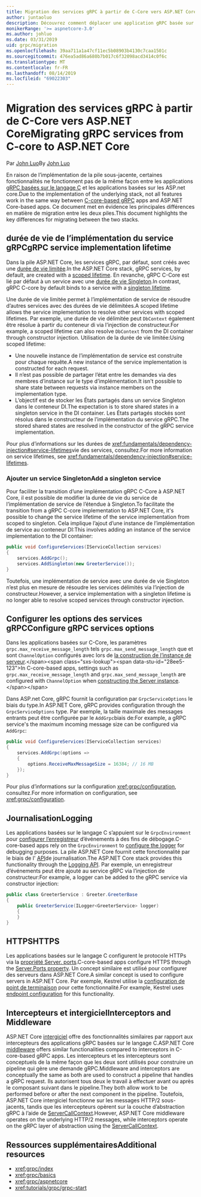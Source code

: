 ```yaml
---
title: Migration des services gRPC à partir de C-Core vers ASP.NET Core
author: juntaoluo
description: Découvrez comment déplacer une application gRPC basée sur un noyau C existante pour qu’elle s’exécute sur ASP.NET Core pile.
monikerRange: '>= aspnetcore-3.0'
ms.author: johluo
ms.date: 03/31/2019
uid: grpc/migration
ms.openlocfilehash: 39aa711a1a47cf11ec5b08903b4130c7caa1501c
ms.sourcegitcommit: 476ea5ad86a680b7b017c6f32098acd3414c0f6c
ms.translationtype: MT
ms.contentlocale: fr-FR
ms.lasthandoff: 08/14/2019
ms.locfileid: "69022303"
---
```

# <a name="migrating-grpc-services-from-c-core-to-aspnet-core"></a><span data-ttu-id="28ee5-103">Migration des services gRPC à partir de C-Core vers ASP.NET Core</span><span class="sxs-lookup"><span data-stu-id="28ee5-103">Migrating gRPC services from C-core to ASP.NET Core</span></span>

<span data-ttu-id="28ee5-104">Par [John Luo](https://github.com/juntaoluo)</span><span class="sxs-lookup"><span data-stu-id="28ee5-104">By [John Luo](https://github.com/juntaoluo)</span></span>

<span data-ttu-id="28ee5-105">En raison de l’implémentation de la pile sous-jacente, certaines fonctionnalités ne fonctionnent pas de la même façon entre les applications [gRPC basées sur le langage C](https://grpc.io/blog/grpc-stacks) et les applications basées sur les ASP.net core.</span><span class="sxs-lookup"><span data-stu-id="28ee5-105">Due to the implementation of the underlying stack, not all features work in the same way between [C-core-based gRPC](https://grpc.io/blog/grpc-stacks) apps and ASP.NET Core-based apps.</span></span> <span data-ttu-id="28ee5-106">Ce document met en évidence les principales différences en matière de migration entre les deux piles.</span><span class="sxs-lookup"><span data-stu-id="28ee5-106">This document highlights the key differences for migrating between the two stacks.</span></span>

## <a name="grpc-service-implementation-lifetime"></a><span data-ttu-id="28ee5-107">durée de vie de l’implémentation du service gRPC</span><span class="sxs-lookup"><span data-stu-id="28ee5-107">gRPC service implementation lifetime</span></span>

<span data-ttu-id="28ee5-108">Dans la pile ASP.NET Core, les services gRPC, par défaut, sont créés avec une [durée de vie limitée](xref:fundamentals/dependency-injection#service-lifetimes).</span><span class="sxs-lookup"><span data-stu-id="28ee5-108">In the ASP.NET Core stack, gRPC services, by default, are created with a [scoped lifetime](xref:fundamentals/dependency-injection#service-lifetimes).</span></span> <span data-ttu-id="28ee5-109">En revanche, gRPC C-Core est lié par défaut à un service avec une [durée de vie Singleton](xref:fundamentals/dependency-injection#service-lifetimes).</span><span class="sxs-lookup"><span data-stu-id="28ee5-109">In contrast, gRPC C-core by default binds to a service with a [singleton lifetime](xref:fundamentals/dependency-injection#service-lifetimes).</span></span>

<span data-ttu-id="28ee5-110">Une durée de vie limitée permet à l’implémentation de service de résoudre d’autres services avec des durées de vie délimitées.</span><span class="sxs-lookup"><span data-stu-id="28ee5-110">A scoped lifetime allows the service implementation to resolve other services with scoped lifetimes.</span></span> <span data-ttu-id="28ee5-111">Par exemple, une durée de vie délimitée peut `DbContext` également être résolue à partir du conteneur di via l’injection de constructeur.</span><span class="sxs-lookup"><span data-stu-id="28ee5-111">For example, a scoped lifetime can also resolve `DbContext` from the DI container through constructor injection.</span></span> <span data-ttu-id="28ee5-112">Utilisation de la durée de vie limitée:</span><span class="sxs-lookup"><span data-stu-id="28ee5-112">Using scoped lifetime:</span></span>

* <span data-ttu-id="28ee5-113">Une nouvelle instance de l’implémentation de service est construite pour chaque requête.</span><span class="sxs-lookup"><span data-stu-id="28ee5-113">A new instance of the service implementation is constructed for each request.</span></span>
* <span data-ttu-id="28ee5-114">Il n’est pas possible de partager l’état entre les demandes via des membres d’instance sur le type d’implémentation.</span><span class="sxs-lookup"><span data-stu-id="28ee5-114">It isn't possible to share state between requests via instance members on the implementation type.</span></span>
* <span data-ttu-id="28ee5-115">L’objectif est de stocker les États partagés dans un service Singleton dans le conteneur DI.</span><span class="sxs-lookup"><span data-stu-id="28ee5-115">The expectation is to store shared states in a singleton service in the DI container.</span></span> <span data-ttu-id="28ee5-116">Les États partagés stockés sont résolus dans le constructeur de l’implémentation du service gRPC.</span><span class="sxs-lookup"><span data-stu-id="28ee5-116">The stored shared states are resolved in the constructor of the gRPC service implementation.</span></span>

<span data-ttu-id="28ee5-117">Pour plus d’informations sur les durées de <xref:fundamentals/dependency-injection#service-lifetimes>vie des services, consultez.</span><span class="sxs-lookup"><span data-stu-id="28ee5-117">For more information on service lifetimes, see <xref:fundamentals/dependency-injection#service-lifetimes>.</span></span>

### <a name="add-a-singleton-service"></a><span data-ttu-id="28ee5-118">Ajouter un service Singleton</span><span class="sxs-lookup"><span data-stu-id="28ee5-118">Add a singleton service</span></span>

<span data-ttu-id="28ee5-119">Pour faciliter la transition d’une implémentation gRPC C-Core à ASP.NET Core, il est possible de modifier la durée de vie du service de l’implémentation de service de l’étendue à Singleton.</span><span class="sxs-lookup"><span data-stu-id="28ee5-119">To facilitate the transition from a gRPC C-core implementation to ASP.NET Core, it's possible to change the service lifetime of the service implementation from scoped to singleton.</span></span> <span data-ttu-id="28ee5-120">Cela implique l’ajout d’une instance de l’implémentation de service au conteneur DI:</span><span class="sxs-lookup"><span data-stu-id="28ee5-120">This involves adding an instance of the service implementation to the DI container:</span></span>

```csharp
public void ConfigureServices(IServiceCollection services)
{
    services.AddGrpc();
    services.AddSingleton(new GreeterService());
}
```

<span data-ttu-id="28ee5-121">Toutefois, une implémentation de service avec une durée de vie Singleton n’est plus en mesure de résoudre les services délimités via l’injection de constructeur.</span><span class="sxs-lookup"><span data-stu-id="28ee5-121">However, a service implementation with a singleton lifetime is no longer able to resolve scoped services through constructor injection.</span></span>

## <a name="configure-grpc-services-options"></a><span data-ttu-id="28ee5-122">Configurer les options des services gRPC</span><span class="sxs-lookup"><span data-stu-id="28ee5-122">Configure gRPC services options</span></span>

<span data-ttu-id="28ee5-123">Dans les applications basées sur C-Core, les paramètres `grpc.max_receive_message_length` tels `grpc.max_send_message_length` que et sont `ChannelOption` configurés avec lors de [la construction de l’instance de serveur](https://grpc.io/grpc/csharp/api/Grpc.Core.Server.html#Grpc_Core_Server__ctor_System_Collections_Generic_IEnumerable_Grpc_Core_ChannelOption__).</span><span class="sxs-lookup"><span data-stu-id="28ee5-123">In C-core-based apps, settings such as `grpc.max_receive_message_length` and `grpc.max_send_message_length` are configured with `ChannelOption` when [constructing the Server instance](https://grpc.io/grpc/csharp/api/Grpc.Core.Server.html#Grpc_Core_Server__ctor_System_Collections_Generic_IEnumerable_Grpc_Core_ChannelOption__).</span></span>

<span data-ttu-id="28ee5-124">Dans ASP.net Core, gRPC fournit la configuration par `GrpcServiceOptions` le biais du type.</span><span class="sxs-lookup"><span data-stu-id="28ee5-124">In ASP.NET Core, gRPC provides configuration through the `GrpcServiceOptions` type.</span></span> <span data-ttu-id="28ee5-125">Par exemple, la taille maximale des messages entrants peut être configurée par le `AddGrpc`biais de:</span><span class="sxs-lookup"><span data-stu-id="28ee5-125">For example, a gRPC service's the maximum incoming message size can be configured via `AddGrpc`:</span></span>

```csharp
public void ConfigureServices(IServiceCollection services)
{
    services.AddGrpc(options =>
    {
        options.ReceiveMaxMessageSize = 16384; // 16 MB
    });
}
```

<span data-ttu-id="28ee5-126">Pour plus d’informations sur la configuration <xref:grpc/configuration>, consultez.</span><span class="sxs-lookup"><span data-stu-id="28ee5-126">For more information on configuration, see <xref:grpc/configuration>.</span></span>

## <a name="logging"></a><span data-ttu-id="28ee5-127">Journalisation</span><span class="sxs-lookup"><span data-stu-id="28ee5-127">Logging</span></span>

<span data-ttu-id="28ee5-128">Les applications basées sur le langage C s’appuient sur le `GrpcEnvironment` pour [configurer l’enregistreur](https://grpc.io/grpc/csharp/api/Grpc.Core.GrpcEnvironment.html?q=size#Grpc_Core_GrpcEnvironment_SetLogger_Grpc_Core_Logging_ILogger_) d’événements à des fins de débogage.</span><span class="sxs-lookup"><span data-stu-id="28ee5-128">C-core-based apps rely on the `GrpcEnvironment` to [configure the logger](https://grpc.io/grpc/csharp/api/Grpc.Core.GrpcEnvironment.html?q=size#Grpc_Core_GrpcEnvironment_SetLogger_Grpc_Core_Logging_ILogger_) for debugging purposes.</span></span> <span data-ttu-id="28ee5-129">La pile ASP.NET Core fournit cette fonctionnalité par le biais de l' [API](xref:fundamentals/logging/index)de journalisation.</span><span class="sxs-lookup"><span data-stu-id="28ee5-129">The ASP.NET Core stack provides this functionality through the [Logging API](xref:fundamentals/logging/index).</span></span> <span data-ttu-id="28ee5-130">Par exemple, un enregistreur d’événements peut être ajouté au service gRPC via l’injection de constructeur:</span><span class="sxs-lookup"><span data-stu-id="28ee5-130">For example, a logger can be added to the gRPC service via constructor injection:</span></span>

```csharp
public class GreeterService : Greeter.GreeterBase
{
    public GreeterService(ILogger<GreeterService> logger)
    {
    }
}
```

## <a name="https"></a><span data-ttu-id="28ee5-131">HTTPS</span><span class="sxs-lookup"><span data-stu-id="28ee5-131">HTTPS</span></span>

<span data-ttu-id="28ee5-132">Les applications basées sur le langage C configurent le protocole HTTPs via la [propriété Server. ports](https://grpc.io/grpc/csharp/api/Grpc.Core.Server.html#Grpc_Core_Server_Ports).</span><span class="sxs-lookup"><span data-stu-id="28ee5-132">C-core-based apps configure HTTPS through the [Server.Ports property](https://grpc.io/grpc/csharp/api/Grpc.Core.Server.html#Grpc_Core_Server_Ports).</span></span> <span data-ttu-id="28ee5-133">Un concept similaire est utilisé pour configurer des serveurs dans ASP.NET Core.</span><span class="sxs-lookup"><span data-stu-id="28ee5-133">A similar concept is used to configure servers in ASP.NET Core.</span></span> <span data-ttu-id="28ee5-134">Par exemple, Kestrel utilise la [configuration de point de terminaison](xref:fundamentals/servers/kestrel#endpoint-configuration) pour cette fonctionnalité.</span><span class="sxs-lookup"><span data-stu-id="28ee5-134">For example, Kestrel uses [endpoint configuration](xref:fundamentals/servers/kestrel#endpoint-configuration) for this functionality.</span></span>

## <a name="interceptors-and-middleware"></a><span data-ttu-id="28ee5-135">Intercepteurs et intergiciel</span><span class="sxs-lookup"><span data-stu-id="28ee5-135">Interceptors and Middleware</span></span>

<span data-ttu-id="28ee5-136">ASP.NET Core [intergiciel](xref:fundamentals/middleware/index) offre des fonctionnalités similaires par rapport aux intercepteurs des applications gRPC basées sur le langage C.</span><span class="sxs-lookup"><span data-stu-id="28ee5-136">ASP.NET Core [middleware](xref:fundamentals/middleware/index) offers similar functionalities compared to interceptors in C-core-based gRPC apps.</span></span> <span data-ttu-id="28ee5-137">Les intercepteurs et les intercepteurs sont conceptuels de la même façon que les deux sont utilisés pour construire un pipeline qui gère une demande gRPC.</span><span class="sxs-lookup"><span data-stu-id="28ee5-137">Middleware and interceptors are conceptually the same as both are used to construct a pipeline that handles a gRPC request.</span></span> <span data-ttu-id="28ee5-138">Ils autorisent tous deux le travail à effectuer avant ou après le composant suivant dans le pipeline.</span><span class="sxs-lookup"><span data-stu-id="28ee5-138">They both allow work to be performed before or after the next component in the pipeline.</span></span> <span data-ttu-id="28ee5-139">Toutefois, ASP.NET Core intergiciel fonctionne sur les messages HTTP/2 sous-jacents, tandis que les intercepteurs opèrent sur la couche d’abstraction gRPC à l’aide de [ServerCallContext](https://grpc.io/grpc/csharp/api/Grpc.Core.ServerCallContext.html).</span><span class="sxs-lookup"><span data-stu-id="28ee5-139">However, ASP.NET Core middleware operates on the underlying HTTP/2 messages, while interceptors operate on the gRPC layer of abstraction using the [ServerCallContext](https://grpc.io/grpc/csharp/api/Grpc.Core.ServerCallContext.html).</span></span>

## <a name="additional-resources"></a><span data-ttu-id="28ee5-140">Ressources supplémentaires</span><span class="sxs-lookup"><span data-stu-id="28ee5-140">Additional resources</span></span>

* <xref:grpc/index>
* <xref:grpc/basics>
* <xref:grpc/aspnetcore>
* <xref:tutorials/grpc/grpc-start>

